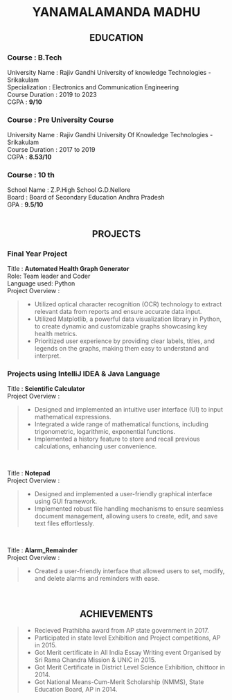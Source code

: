 # <div align="center"> YANAMALAMANDA MADHU </div>  

## <div align="center"> EDUCATION  </div>     
### Course : B.Tech</br>
University Name : Rajiv Gandhi University of knowledge Technologies - Srikakulam </br>
Specialization : Electronics and Communication Engineering </br>
Course Duration : 2019 to 2023 </br>
CGPA : <b>9/10 </b> </br>
### Course : Pre University Course </br>
University Name : Rajiv Gandhi University Of Knowledge Technologies - Srikakulam </br>
Course Duration : 2017 to 2019 </br>
CGPA : <b>8.53/10</b> </br>
### Course : 10 th
School Name : Z.P.High School G.D.Nellore </br>
Board : Board of Secondary Education Andhra Pradesh </br>
GPA : <b>9.5/10</b> </br>
</br>

## <div align="center"> PROJECTS</div>
### Final Year Project
Title : <b>Automated Health Graph Generator</b> </br>
Role: Team leader and Coder </br>
Language used: Python </br>
Project Overview :
> - Utilized optical character recognition (OCR) technology to extract relevant data from reports and ensure accurate data input.
> - Utilized Matplotlib, a powerful data visualization library in Python, to create dynamic and customizable graphs showcasing key health metrics.
> - Prioritized user experience by providing clear labels, titles, and legends on the graphs, making them easy to understand and interpret.

### Projects using IntelliJ IDEA & Java Language 
Title : <b>Scientific Calculator </b></br>
Project Overview : 
> - Designed and implemented an intuitive user interface (UI) to input mathematical expressions.
> - Integrated a wide range of mathematical functions, including trigonometric, logarithmic, exponential functions.
> - Implemented a history feature to store and recall previous calculations, enhancing user convenience.</br>
</br>

Title : <b>Notepad</b></br>
Project Overview :
> - Designed and implemented a user-friendly graphical interface using GUI framework.
> - Implemented robust file handling mechanisms to ensure seamless document management, allowing users to create, edit, and save text files effortlessly.</br>
</br>

Title : <b>Alarm_Remainder</b></br>
Project Overview :
> - Created a user-friendly interface that allowed users to set, modify, and delete alarms and reminders with ease.</br>
</br>

## <div align="center"> ACHIEVEMENTS </div>
> - Recieved Prathibha award from AP state government in 2017.
> - Participated in state level Exhibition and Project competitions, AP in 2015.
> - Got Merit certificate in All India Essay Writing event Organised by Sri Rama Chandra Mission & UNIC in 2015.
> - Got Merit Certificate in District Level Science Exhibition, chittoor in 2014.
> - Got National Means-Cum-Merit Scholarship (NMMS), State Education Board, AP in 2014.
</br>
